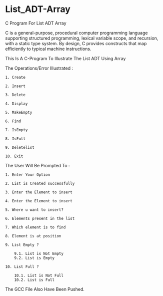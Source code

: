 # List_ADT-Array
C Program For List ADT Array

C is a general-purpose, procedural computer programming language supporting structured programming, lexical variable scope, and recursion, with a static type system. By design, C provides constructs that map efficiently to typical machine instructions.

This Is A C-Program To Illustrate The List ADT Using Array

The Operations/Error Illustrated :

    1. Create

    2. Insert

    3. Delete

    4. Display

    5. MakeEmpty

    6. Find

    7. IsEmpty

    8. IsFull

    9. Deletelist

    10. Exit

The User Will Be Prompted To :

    1. Enter Your Option

    2. List is Created successfully

    3. Enter the Element to insert

    4. Enter the Element to insert

    5. Where u want to insert?

    6. Elements present in the list

    7. Which element is to find

    8. Element is at position

    9. List Empty ?

        9.1. List is Not Empty
        9.2. List is Empty

    10. List Full ?

        10.1. List is Not Full
        10.2. List is Full

The GCC File Also Have Been Pushed.
